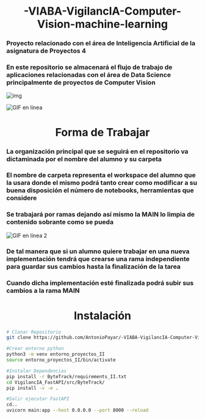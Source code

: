 <h1 style="text-align: center;">-VIABA-VigilancIA-Computer-Vision-machine-learning</h1>

### Proyecto relacionado con el área de Inteligencia Artificial de la asignatura de Proyectos 4

### En este repositorio se almacenará el flujo de trabajo de aplicaciones relacionadas con el área de Data Science principalmente de proyectos de Computer Vision

![img](https://theaisummer.com/static/32bde05b2ffccf127b8a89d76dddb57d/eea4a/yolo_app.jpg)

![GIF en línea](https://miro.medium.com/v2/resize:fit:1384/1*oAdmPo7ZxjkfcmTtOqbw1g.gif)

<h1 style="text-align: center;">Forma de Trabajar</h1>

### La organización principal que se seguirá en el repositorio va dictaminada por el nombre del alumno y su carpeta

### El nombre de carpeta representa el workspace del alumno que la usara donde el mismo podrá tanto crear como modificar a su buena disposición el número de notebooks, herramientas que considere

### Se trabajará por ramas dejando así mismo la MAIN lo limpia de contenido sobrante como se pueda


![GIF en línea 2](https://www.nobledesktop.com/image/gitresources/git-branches-merge.png)

### De tal manera que si un alumno quiere trabajar en una nueva implementación tendrá que crearse una rama independiente para guardar sus cambios hasta la finalización de la tarea

### Cuando dicha implementación esté finalizada podrá subir sus cambios a la rama MAIN

<h1 style="text-align: center;">Instalación</h1>

```bash
# Clonar Repositorio
git clone https://github.com/AntonioPayar/-VIABA-VigilancIA-Computer-Vision-machine-learning.git

#Crear entorno python
python3 -m venv entorno_proyectos_II
source entorno_proyectos_II/bin/activate

#Instalar Dependencias
pip install -r ByteTrack/requirements_II.txt
cd VigilancIA_FastAPI/src/ByteTrack/
pip install -v -e .

#Salir ejecutar FastAPI
cd..
uvicorn main:app --host 0.0.0.0 --port 8000 --reload

```